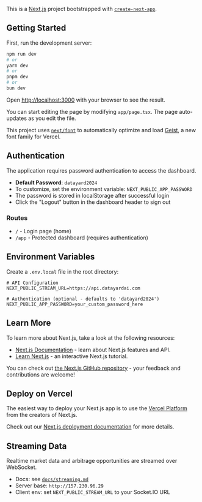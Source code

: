 This is a [Next.js](https://nextjs.org) project bootstrapped with [`create-next-app`](https://nextjs.org/docs/app/api-reference/cli/create-next-app).

## Getting Started

First, run the development server:

```bash
npm run dev
# or
yarn dev
# or
pnpm dev
# or
bun dev
```

Open [http://localhost:3000](http://localhost:3000) with your browser to see the result.

You can start editing the page by modifying `app/page.tsx`. The page auto-updates as you edit the file.

This project uses [`next/font`](https://nextjs.org/docs/app/building-your-application/optimizing/fonts) to automatically optimize and load [Geist](https://vercel.com/font), a new font family for Vercel.

## Authentication

The application requires password authentication to access the dashboard.

- **Default Password**: `datayard2024`
- To customize, set the environment variable: `NEXT_PUBLIC_APP_PASSWORD`
- The password is stored in localStorage after successful login
- Click the "Logout" button in the dashboard header to sign out

### Routes

- `/` - Login page (home)
- `/app` - Protected dashboard (requires authentication)

## Environment Variables

Create a `.env.local` file in the root directory:

```env
# API Configuration
NEXT_PUBLIC_STREAM_URL=https://api.datayardai.com

# Authentication (optional - defaults to 'datayard2024')
NEXT_PUBLIC_APP_PASSWORD=your_custom_password_here
```

## Learn More

To learn more about Next.js, take a look at the following resources:

- [Next.js Documentation](https://nextjs.org/docs) - learn about Next.js features and API.
- [Learn Next.js](https://nextjs.org/learn) - an interactive Next.js tutorial.

You can check out [the Next.js GitHub repository](https://github.com/vercel/next.js) - your feedback and contributions are welcome!

## Deploy on Vercel

The easiest way to deploy your Next.js app is to use the [Vercel Platform](https://vercel.com/new?utm_medium=default-template&filter=next.js&utm_source=create-next-app&utm_campaign=create-next-app-readme) from the creators of Next.js.

Check out our [Next.js deployment documentation](https://nextjs.org/docs/app/building-your-application/deploying) for more details.

## Streaming Data

Realtime market data and arbitrage opportunities are streamed over WebSocket.

- Docs: see [`docs/streaming.md`](docs/streaming.md)
- Server base: `http://157.230.96.29`
- Client env: set `NEXT_PUBLIC_STREAM_URL` to your Socket.IO URL


